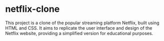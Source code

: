 # netflix-clone
This project is a clone of the popular streaming platform Netflix, built using HTML and CSS. It aims to replicate the user interface and design of the Netflix website, providing a simplified version for educational purposes.
